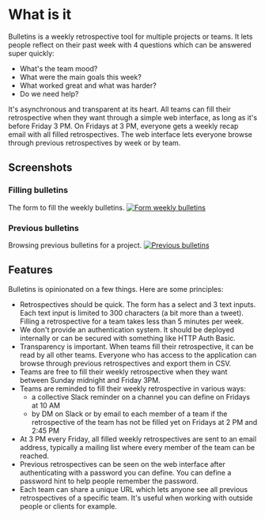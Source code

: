 # What is it
Bulletins is a weekly retrospective tool for multiple projects or teams. It lets people reflect on their past week with 4 questions which can be answered super quickly:
- What's the team mood?
- What were the main goals this week?
- What worked great and what was harder?
- Do we need help?

It's asynchronous and transparent at its heart. All teams can fill their retrospective when they want through a simple web interface, as long as it's before Friday 3 PM. On Fridays at 3 PM, everyone gets a weekly recap email with all filled retrospectives. The web interface lets everyone browse through previous retrospectives by week or by team.

## Screenshots
### Filling bulletins
The form to fill the weekly bulletins.
[![Form weekly bulletins](/form.png "Form weekly bulletins")](/form.png)

### Previous bulletins
Browsing previous bulletins for a project.
[![Previous bulletins](/bulletins.png "Previous bulletins")](/bulletins.png)

## Features
Bulletins is opinionated on a few things. Here are some principles:
- Retrospectives should be quick. The form has a select and 3 text inputs. Each text input is limited to 300 characters (a bit more than a tweet). Filling a retrospective for a team takes less than 5 minutes per week.
- We don't provide an authentication system. It should be deployed internally or can be secured with something like HTTP Auth Basic.
- Transparency is important. When teams fill their retrospective, it can be read by all other teams. Everyone who has access to the application can browse through previous retrospectives and export them in CSV.
- Teams are free to fill their weekly retrospective when they want between Sunday midnight and Friday 3PM.
- Teams are reminded to fill their weekly retrospective in various ways:
    - a collective Slack reminder on a channel you can define on Fridays at 10 AM
    - by DM on Slack or by email to each member of a team if the retrospective of the team has not be filled yet on Fridays at 2 PM and 2:45 PM
- At 3 PM every Friday, all filled weekly retrospectives are sent to an email address, typically a mailing list where every member of the team can be reached.
- Previous retrospectives can be seen on the web interface after authenticating with a password you can define. You can define a password hint to help people remember the password.
- Each team can share a unique URL which lets anyone see all previous retrospectives of a specific team. It's useful when working with outside people or clients for example.
